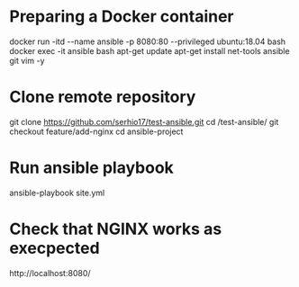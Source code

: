 # Preparing a Docker container
docker run -itd --name ansible -p 8080:80 --privileged ubuntu:18.04 bash
docker exec -it ansible bash
apt-get update
apt-get install net-tools ansible git vim -y

# Clone remote repository
git clone https://github.com/serhio17/test-ansible.git
cd /test-ansible/
git checkout feature/add-nginx
cd ansible-project

# Run ansible playbook
ansible-playbook site.yml

# Check that NGINX works as execpected
http://localhost:8080/
